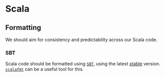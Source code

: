 # Scala

## Formatting

We should aim for consistency and predictability across our Scala code.

### SBT

Scala code should be formatted using
[`SBT`](https://www.scala-sbt.org/), using the latest
[stable](https://www.scala-sbt.org/download.html)
version.
[`scalafmt`](https://scalameta.org/scalafmt/) can be a useful tool for this.
